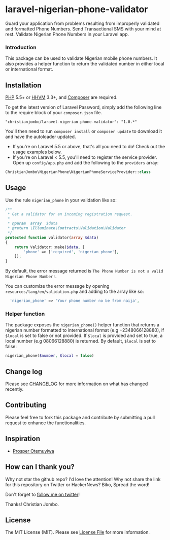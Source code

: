 # laravel-nigerian-phone-validator
Guard your application from problems resulting from improperly validated and formatted Phone Numbers. Send Transactional SMS with your mind at rest. Validate Nigerian Phone Numbers in your Laravel app.

### Introduction

This package can be used to validate Nigerian mobile phone numbers. It also provides a helper function to return the validated number in either local or international format.


## Installation

[PHP](https://php.net) 5.5+ or [HHVM](http://hhvm.com) 3.3+, and [Composer](https://getcomposer.org) are required.

To get the latest version of Laravel Password, simply add the following line to the require block of your `composer.json` file.

```
"christianjombo/laravel-nigerian-phone-validator": "1.0.*"
```

You'll then need to run `composer install` or `composer update` to download it and have the autoloader updated.

- If you're on Laravel 5.5 or above, that's all you need to do! Check out the usage examples below.
- If you're on Laravel < 5.5, you'll need to register the service provider. Open up `config/app.php` and add the following to the `providers` array:

```php
ChristianJombo\NigerianPhone\NigerianPhoneServiceProvider::class
```

## Usage

Use the rule `nigerian_phone` in your validation like so:

```php
/**
 * Get a validator for an incoming registration request.
 *
 * @param  array  $data
 * @return \Illuminate\Contracts\Validation\Validator
 */
protected function validator(array $data)
{
    return Validator::make($data, [
        'phone' => ['required', 'nigerian_phone'],
    ]);
}
```

By default, the error message returned is `The Phone Number is not a valid Nigerian Phone Number!`.

You can customize the error message by opening `resources/lang/en/validation.php` and adding to the array like so:

```php
  'nigerian_phone' => 'Your phone number no be from naija',
```

### Helper function

The package exposes the `nigerian_phone()` helper function that returns a nigerian number formatted to international format (e.g +2348066128880), if `$local` is set to false or not provided. If `$local` is provided and set to true, a local number (e.g 08066128880) is returned. By default, `$local` is set to false:

```php
nigerian_phone($number, $local = false)
```

## Change log

Please see [CHANGELOG](CHANGELOG.md) for more information on what has changed recently.

## Contributing

Please feel free to fork this package and contribute by submitting a pull request to enhance the functionalities.

## Inspiration

* [Prosper Otemuyiwa](https://github.com/unicodeveloper/laravel-password)

## How can I thank you?

Why not star the github repo? I'd love the attention! Why not share the link for this repository on Twitter or HackerNews? Biko, Spread the word!

Don't forget to [follow me on twitter](https://twitter.com/christianjombo)!

Thanks!
Christian Jombo.

## License

The MIT License (MIT). Please see [License File](LICENSE.md) for more information.
